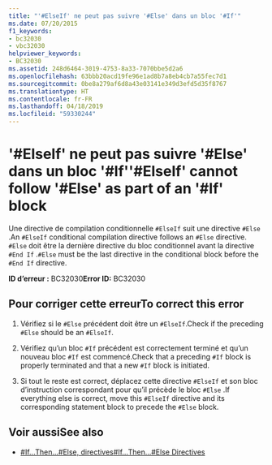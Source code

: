 ```yaml
---
title: "'#ElseIf' ne peut pas suivre '#Else' dans un bloc '#If'"
ms.date: 07/20/2015
f1_keywords:
- bc32030
- vbc32030
helpviewer_keywords:
- BC32030
ms.assetid: 248d6464-3019-4753-8a33-7070bbe5d2a6
ms.openlocfilehash: 63bbb20acd19fe96e1ad8b7a8eb4cb7a55fec7d1
ms.sourcegitcommit: 0be8a279af6d8a43e03141e349d3efd5d35f8767
ms.translationtype: HT
ms.contentlocale: fr-FR
ms.lasthandoff: 04/18/2019
ms.locfileid: "59330244"
---
```

# <a name="elseif-cannot-follow-else-as-part-of-an-if-block"></a><span data-ttu-id="e031a-102">'#ElseIf' ne peut pas suivre '#Else' dans un bloc '#If'</span><span class="sxs-lookup"><span data-stu-id="e031a-102">'#ElseIf' cannot follow '#Else' as part of an '#If' block</span></span>
<span data-ttu-id="e031a-103">Une directive de compilation conditionnelle `#ElseIf` suit une directive `#Else` .</span><span class="sxs-lookup"><span data-stu-id="e031a-103">An `#ElseIf` conditional compilation directive follows an `#Else` directive.</span></span> <span data-ttu-id="e031a-104">`#Else` doit être la dernière directive du bloc conditionnel avant la directive `#End If` .</span><span class="sxs-lookup"><span data-stu-id="e031a-104">`#Else` must be the last directive in the conditional block before the `#End If` directive.</span></span>  
  
 <span data-ttu-id="e031a-105">**ID d’erreur :** BC32030</span><span class="sxs-lookup"><span data-stu-id="e031a-105">**Error ID:** BC32030</span></span>  
  
## <a name="to-correct-this-error"></a><span data-ttu-id="e031a-106">Pour corriger cette erreur</span><span class="sxs-lookup"><span data-stu-id="e031a-106">To correct this error</span></span>  
  
1. <span data-ttu-id="e031a-107">Vérifiez si le `#Else` précédent doit être un `#ElseIf`.</span><span class="sxs-lookup"><span data-stu-id="e031a-107">Check if the preceding `#Else` should be an `#ElseIf`.</span></span>  
  
2. <span data-ttu-id="e031a-108">Vérifiez qu’un bloc `#If` précédent est correctement terminé et qu’un nouveau bloc `#If` est commencé.</span><span class="sxs-lookup"><span data-stu-id="e031a-108">Check that a preceding `#If` block is properly terminated and that a new `#If` block is initiated.</span></span>  
  
3. <span data-ttu-id="e031a-109">Si tout le reste est correct, déplacez cette directive `#ElseIf` et son bloc d’instruction correspondant pour qu’il précède le bloc `#Else` .</span><span class="sxs-lookup"><span data-stu-id="e031a-109">If everything else is correct, move this `#ElseIf` directive and its corresponding statement block to precede the `#Else` block.</span></span>  
  
## <a name="see-also"></a><span data-ttu-id="e031a-110">Voir aussi</span><span class="sxs-lookup"><span data-stu-id="e031a-110">See also</span></span>

- [<span data-ttu-id="e031a-111">#If...Then...#Else, directives</span><span class="sxs-lookup"><span data-stu-id="e031a-111">#If...Then...#Else Directives</span></span>](../../visual-basic/language-reference/directives/if-then-else-directives.md)
